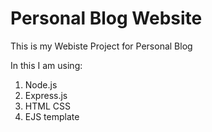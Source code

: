 # Personal Blog Website
 This is my Webiste Project for Personal Blog

In this I am using: 
1. Node.js
2. Express.js
3. HTML CSS
4. EJS template